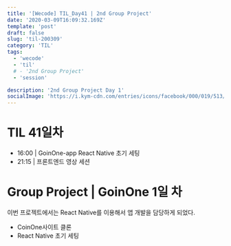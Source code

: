 ```yaml
---
title: '[Wecode] TIL_Day41 | 2nd Group Project'
date: '2020-03-09T16:09:32.169Z'
template: 'post'
draft: false
slug: 'til-200309'
category: 'TIL'
tags:
  - 'wecode'
  - 'til'
  # - '2nd Group Project'
  - 'session'

description: '2nd Group Project Day 1'
socialImage: 'https://i.kym-cdn.com/entries/icons/facebook/000/019/513/til.jpg'
---
```


# TIL 41일차

- 16:00 | GoinOne-app React Native 초기 세팅
- 21:15 | 프론트엔드 영상 세션

# Group Project | GoinOne 1일 차

이번 프로젝트에서는 React Native를 이용해서 앱 개발을 담당하게 되었다.

- CoinOne사이트 클론
- React Native 초기 세팅
